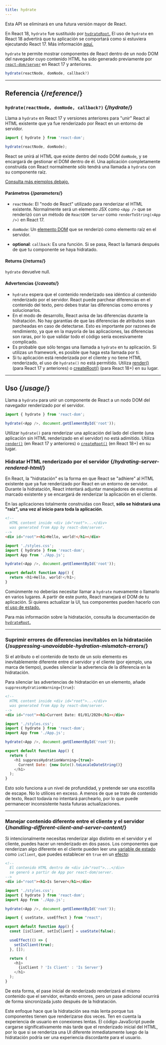 ```yaml
---
title: hydrate
---
```


<Deprecated>

Esta API se eliminará en una futura versión mayor de React.

En React 18, `hydrate` fue sustituido por [`hydrateRoot`.](/reference/react-dom/client/hydrateRoot) El uso de `hydrate` en React 18 advertirá que tu aplicación se comportará como si estuviera ejecutando React 17. Más información [aquí.](/blog/2022/03/08/react-18-upgrade-guide#updates-to-client-rendering-apis)

</Deprecated>

<Intro>

`hydrate` te permite mostrar componentes de React dentro de un nodo DOM del navegador cuyo contenido HTML ha sido generado previamente por [`react-dom/server`](/reference/react-dom/server) en React 17 y anteriores.

```js
hydrate(reactNode, domNode, callback?)
```

</Intro>

<InlineToc />

---

## Referencia {/*reference*/}

### `hydrate(reactNode, domNode, callback?)` {/*hydrate*/}

Llama a `hydrate` en React 17 y versiones anteriores para "unir" React al HTML existente que ya fue renderizado por React en un entorno de servidor.

```js
import { hydrate } from 'react-dom';

hydrate(reactNode, domNode);
```

React se unirá al HTML que existe dentro del nodo DOM `domNode`, y se encargará de gestionar el DOM dentro de él. Una aplicación completamente construida con React normalmente sólo tendrá una llamada a `hydrate` con su componente raíz.

[Consulta más ejemplos debajo.](#usage)

#### Parámetros {/*parameters*/}

* `reactNode`: El "nodo de React" utilizado para renderizar el HTML existente. Normalmente será un elemento JSX como `<App />` que se renderizó con un método de `ReactDOM Server` como `renderToString(<App />)` en React 17.

* `domNode`: Un [elemento DOM](https://developer.mozilla.org/es/docs/Web/API/Element) que se renderizó como elemento raíz en el servidor.

* **optional**: `callback`: Es una función. Si se pasa, React la llamará después de que tu componente se haya hidratado.

#### Returns {/*returns*/}

`hydrate` devuelve null.

#### Advertencias {/*caveats*/}
* `hydrate` espera que el contenido renderizado sea idéntico al contenido renderizado por el servidor. React puede parchear diferencias en el contenido del texto, pero debes tratar las diferencias como errores y solucionarlos.
* En el modo de desarrollo, React avisa de las diferencias durante la hidratación. No hay garantías de que las diferencias de atributos sean parcheadas en caso de detectarse. Esto es importante por razones de rendimiento, ya que en la mayoría de las aplicaciones, las diferencias son raras, por lo que validar todo el código sería excesivamente complicado.
* Es probable que sólo tengas una llamada a `hydrate` en tu aplicación. Si utilizas un framework, es posible que haga esta llamada por ti.
* Si tu aplicación está renderizada por el cliente y no tiene HTML renderizado, el uso de `hydrate()` no está permitido. Utiliza [render()](/reference/react-dom/render) (para React 17 y anteriores) o [createRoot()](/reference/react-dom/client/createRoot) (para React 18+) en su lugar.

---

## Uso {/*usage*/}

Llama a `hydrate` para unir un  <CodeStep step={1}>componente de React</CodeStep> a un <CodeStep step={2}>nodo DOM del navegador</CodeStep> renderizado por el servidor.

```js [[1, 3, "<App />"], [2, 3, "document.getElementById('root')"]]
import { hydrate } from 'react-dom';

hydrate(<App />, document.getElementById('root'));
```

Utilizar `hydrate()` para renderizar una aplicación del lado del cliente (una aplicación sin HTML renderizado en el servidor) no está adimitido. Utiliza [`render()`](/reference/react-dom/render) (en React 17 y anteriores) o [`createRoot()`](/reference/react-dom/client/createRoot) (en React 18+) en su lugar.

### Hidratar HTML renderizado por el servidor {/*hydrating-server-rendered-html*/}

En React, la "hidratación" es la forma en que React se "adhiere" al HTML existente que ya fue renderizado por React en un entorno de servidor. Durante la hidratación, React intentará adjuntar manejadores de eventos al marcado existente y se encargará de renderizar la aplicación en el cliente.

En las aplicaciones totalmente construidas con React, **sólo se hidratará una "raíz", una vez al inicio para toda la aplicación**.

<Sandpack>

```html public/index.html
<!--
  HTML content inside <div id="root">...</div>
  was generated from App by react-dom/server.
-->
<div id="root"><h1>Hello, world!</h1></div>
```

```js index.js active
import './styles.css';
import { hydrate } from 'react-dom';
import App from './App.js';

hydrate(<App />, document.getElementById('root'));
```

```js App.js
export default function App() {
  return <h1>Hello, world!</h1>;
}
```

</Sandpack>

Comúnmente no deberías necesitar llamar a `hydrate` nuevamente o llamarlo en varios lugares. A partir de este punto, React manejará el DOM de tu aplicación. Si quieres actualizar la UI, tus componentes pueden hacerlo con [el uso de estado.](/reference/react/useState)

Para más información sobre la hidratación, consulta la documentación de [`hydrateRoot`.](/reference/react-dom/client/hydrateRoot)

---

### Suprimir errores de diferencias inevitables en la hidratación {/*suppressing-unavoidable-hydration-mismatch-errors*/}

Si el atributo o el contenido de texto de un solo elemento es inevitablemente diferente entre el servidor y el cliente (por ejemplo, una marca de tiempo), puedes silenciar la advertencia de la diferencia en la hidratación.

Para silenciar las advertencias de hidratación en un elemento, añade `suppressHydrationWarning={true}`:

<Sandpack>

```html public/index.html
<!--
  HTML content inside <div id="root">...</div>
  was generated from App by react-dom/server.
-->
<div id="root"><h1>Current Date: 01/01/2020</h1></div>
```

```js index.js
import './styles.css';
import { hydrate } from 'react-dom';
import App from './App.js';

hydrate(<App />, document.getElementById('root'));
```

```js App.js active
export default function App() {
  return (
    <h1 suppressHydrationWarning={true}>
      Current Date: {new Date().toLocaleDateString()}
    </h1>
  );
}
```

</Sandpack>

Esto solo funciona a un nivel de profundidad, y pretende ser una escotilla de escape. No lo utilices en exceso. A menos de que se trate de contenido de texto, React todavía no intentará parchearlo, por lo que puede permanecer inconsistente hasta futuras actualizaciones.

---

### Manejar contenido diferente entre el cliente y el servidor {/*handling-different-client-and-server-content*/}

Si intencionalmente necesitas renderizar algo distinto en el servidor y el cliente, puedes hacer un renderizado en dos pasos. Los componentes que renderizan algo diferente en el cliente pueden leer una [variable de estado](/reference/react/useState) como `isClient`, que puedes establecer en `true` en un [efecto](/reference/react/useEffect):

<Sandpack>

```html public/index.html
<!--
  El contenido HTML dentro de <div id="root">...</div>
  se generó a partir de App por react-dom/server.
-->
<div id="root"><h1>Is Server</h1></div>
```

```js index.js
import './styles.css';
import { hydrate } from 'react-dom';
import App from './App.js';

hydrate(<App />, document.getElementById('root'));
```

```js App.js active
import { useState, useEffect } from "react";

export default function App() {
  const [isClient, setIsClient] = useState(false);

  useEffect(() => {
    setIsClient(true);
  }, []);

  return (
    <h1>
      {isClient ? 'Is Client' : 'Is Server'}
    </h1>
  );
}
```

</Sandpack>

De esta forma, el pase inicial de renderizado renderizará el mismo contenido que el servidor, evitando errores, pero un pase adicional ocurrirá de forma sincronizada justo después de la hidratación.

<Pitfall>

Este enfoque hace que la hidratación sea más lenta porque tus componentes tienen que renderizarse dos veces. Ten en cuenta la experiencia de usuario en conexiones lentas. El código JavaScript puede cargarse significativamente más tarde que el renderizado inicial del HTML, por lo que si se renderiza una UI diferente inmediatamente luego de la hidratación podría ser una experiencia discordante para el usuario.

</Pitfall>
